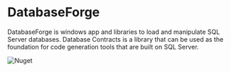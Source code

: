 # DatabaseForge

DatabaseForge is windows app and libraries to load and manipulate SQL Server databases. Database Contracts is a library that can be used as the foundation for code generation tools that are built on SQL Server.

![Nuget](https://img.shields.io/nuget/v/Codenesium.DatabaseContracts)

